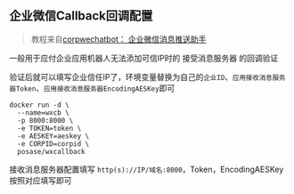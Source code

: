 ## 企业微信Callback回调配置
> 教程来自[corpwechatbot： 企业微信消息推送助手](https://corpwechatbot.gentlecp.com/%E4%BD%BF%E7%94%A8%E6%95%99%E7%A8%8B/callback_configuration/)

一般用于应付企业应用机器人无法添加可信IP时的 接受消息服务器 的回调验证

验证后就可以填写企业信任IP了，环境变量替换为自己的`企业ID`、`应用接收消息服务器Token`、`应用接收消息服务器EncodingAESKey`即可
```
docker run -d \
  --name=wxcb \
  -p 8000:8000 \
  -e TOKEN=token \
  -e AESKEY=aeskey \
  -e CORPID=corpid \
  posase/wxcallback
```
接收消息服务器配置填写 `http(s)://IP/域名:8000`，Token，EncodingAESKey按照对应填写即可